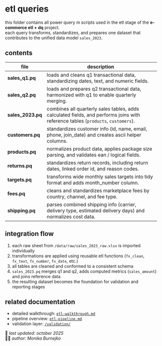 # etl queries
this folder contains all power query m scripts used in the etl stage of the **e-commerce etl + dq** project.  
each query transforms, standardizes, and prepares one dataset that contributes to the unified data model `sales_2023`.

## contents
| file | description |
|------|--------------|
| **sales_q1.pq** | loads and cleans q1 transactional data, standardizing dates, text, and numeric fields. |
| **sales_q2.pq** | loads and prepares q2 transactional data, harmonized with q1 to enable quarterly merging. |
| **sales_2023.pq** | combines all quarterly sales tables, adds calculated fields, and performs joins with reference tables (`products`, `customers`). |
| **customers.pq** | standardizes customer info (id, name, email, phone, join_date) and creates ascii helper columns. |
| **products.pq** | normalizes product data, applies package size parsing, and validates ean / logical fields. |
| **returns.pq** | standardizes return records, including return dates, linked order id, and reason codes. |
| **targets.pq** | transforms wide monthly sales targets into tidy format and adds month_number column. |
| **fees.pq** | cleans and standardizes marketplace fees by country, channel, and fee type. |
| **shipping.pq** | parses combined shipping info (carrier, delivery type, estimated delivery days) and normalizes cost data. |

## integration flow
1. each raw sheet from `/data/raw/sales_2023_raw.xlsx` is imported individually  
2. transformations are applied using reusable etl functions (`fx_clean`, `fx_text`, `fx_number`, `fx_date`, etc.)  
3. all tables are cleaned and conformed to a consistent schema  
4. `sales_2023.pq` merges q1 and q2, adds computed metrics (`sales_amount`) and joins reference data  
5. the resulting dataset becomes the foundation for validation and reporting stages

## related documentation
- detailed walkthrough: [`etl-walkthrough.md`](../etl-walkthrough.md)  
- pipeline overview: [`etl-pipeline.md`](../etl-pipeline.md)  
- validation layer: [`/validation/`](../../validation/)  

📅 *last updated: october 2025*  
👩‍💻 *author: Monika Burnejko*
